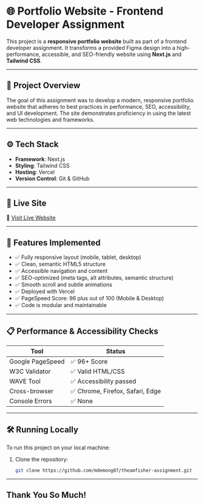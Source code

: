 # 🌐 Portfolio Website - Frontend Developer Assignment

This project is a **responsive portfolio website** built as part of a frontend developer assignment. It transforms a provided Figma design into a high-performance, accessible, and SEO-friendly website using **Next.js** and **Tailwind CSS**.

---

## 📖 Project Overview

The goal of this assignment was to develop a modern, responsive portfolio website that adheres to best practices in performance, SEO, accessibility, and UI development. The site demonstrates proficiency in using the latest web technologies and frameworks.

---

## ⚙️ Tech Stack

- **Framework**: Next.js
- **Styling**: Tailwind CSS
- **Hosting**: Vercel
- **Version Control**: Git & GitHub

---

## 🚀 Live Site

🔗 [Visit Live Website](https://theamfisher-assignment.vercel.app/)

---

## 🧪 Features Implemented

- ✅ Fully responsive layout (mobile, tablet, desktop)
- ✅ Clean, semantic HTML5 structure
- ✅ Accessible navigation and content
- ✅ SEO-optimized (meta tags, alt attributes, semantic structure)
- ✅ Smooth scroll and subtle animations
- ✅ Deployed with Vercel
- ✅ PageSpeed Score: 96 plus out of 100 (Mobile & Desktop)
- ✅ Code is modular and maintainable

---

## 📋 Performance & Accessibility Checks

| Tool            | Status      |
|-----------------|-------------|
| Google PageSpeed | ✅ 96+ Score |
| W3C Validator    | ✅ Valid HTML/CSS |
| WAVE Tool        | ✅ Accessibility passed |
| Cross-browser    | ✅ Chrome, Firefox, Safari, Edge |
| Console Errors   | ✅ None |

---

## 🛠️ Running Locally

To run this project on your local machine:

1. Clone the repository:
   ```bash
   git clone https://github.com/mdemong87/theamfisher-assignment.git


---

## Thank You So Much!